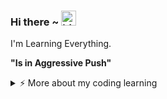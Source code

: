 ### Hi there ~ <img src="https://user-images.githubusercontent.com/1303154/88677602-1635ba80-d120-11ea-84d8-d263ba5fc3c0.gif" width="24px" alt="hi">

I'm Learning Everything.

<b>"Is in Aggressive Push"</b>

<details>
<summary>⚡️ More about my coding learning</summary>
<br />
- Java <br />
- Html <br />
- Css <br />
- Dart <br />
- Php <br />
- Laravel <br />
- Pyhton <br />
- react Native <br />
- kotlin <br />
</details>
